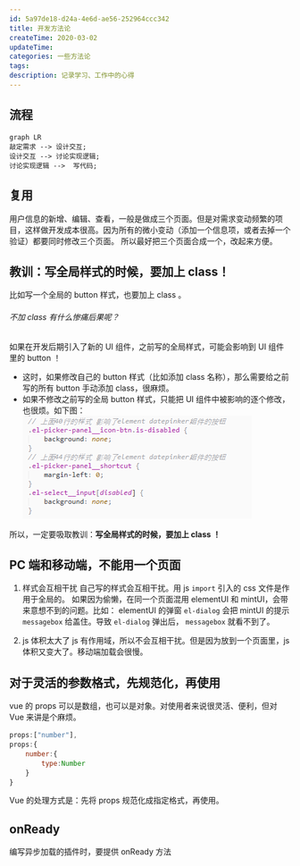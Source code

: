 ```yaml
---
id: 5a97de18-d24a-4e6d-ae56-252964ccc342
title: 开发方法论
createTime: 2020-03-02
updateTime:
categories: 一些方法论
tags:
description: 记录学习、工作中的心得
---
```


## 流程

```mermaid
graph LR
敲定需求 --> 设计交互;
设计交互 --> 讨论实现逻辑;
讨论实现逻辑 -->  写代码;

```

## 复用

用户信息的新增、编辑、查看，一般是做成三个页面。但是对需求变动频繁的项目，这样做开发成本很高。因为所有的微小变动（添加一个信息项，或者去掉一个验证）都要同时修改三个页面。
所以最好把三个页面合成一个，改起来方便。

## 教训：写全局样式的时候，要加上 class！

比如写一个全局的 button 样式，也要加上 class 。

###### 不加 class 有什么惨痛后果呢？

如果在开发后期引入了新的 UI 组件，之前写的全局样式，可能会影响到 UI 组件里的 button ！

- 这时，如果修改自己的 button 样式（比如添加 class 名称），那么需要给之前写的所有 button 手动添加 class，很麻烦。
- 如果不修改之前写的全局 button 样式，只能把 UI 组件中被影响的逐个修改，也很烦。如下图： ![在这里插入图片描述](../post-assets/405156f9-1b66-4460-8292-397495da0d42.png)

所以，一定要吸取教训：**写全局样式的时候，要加上 class ！**

## PC 端和移动端，不能用一个页面

1. 样式会互相干扰
   自己写的样式会互相干扰。用 js `import` 引入的 css 文件是作用于全局的。
   如果因为偷懒，在同一个页面混用 elementUI 和 mintUI，会带来意想不到的问题。比如： elementUI 的弹窗 `el-dialog` 会把 mintUI 的提示 `messagebox` 给盖住。导致 `el-dialog` 弹出后， `messagebox` 就看不到了。

2. js 体积太大了
   js 有作用域，所以不会互相干扰。但是因为放到一个页面里，js 体积又变大了。移动端加载会很慢。

## 对于灵活的参数格式，先规范化，再使用

vue 的 props 可以是数组，也可以是对象。对使用者来说很灵活、便利，但对 Vue 来讲是个麻烦。

```js
props:["number"],
props:{
	number:{
		type:Number
	}
}
```

Vue 的处理方式是：先将 props 规范化成指定格式，再使用。

## onReady

编写异步加载的插件时，要提供 onReady 方法
